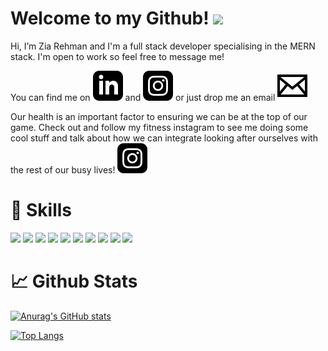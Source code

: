 # Welcome to my Github! <img src="https://raw.githubusercontent.com/MartinHeinz/MartinHeinz/master/wave.gif" width="30px">
Hi, I’m Zia Rehman and I'm a full stack developer specialising in the MERN stack. I'm open to work so feel free to message me!

You can find me on <a href="https://www.linkedin.com/in/zia-rehman-599495166/"><img src="./iconmonstr-linkedin-3.svg"></a> and <a href="https://www.instagram.com/weareziarehman/"><img src="./iconmonstr-instagram-13.svg"></a> or just drop me an email <a href="mailto:iamziarehman@gmail.com"><img src="./iconmonstr-email-2.svg"></a>

Our health is an important factor to ensuring we can be at the top of our game. Check out and follow my fitness instagram to see me doing some cool stuff and talk about how we can integrate looking after ourselves with the rest of our busy lives! <a href="https://www.instagram.com/ziarehman_fitness/"><img src="./iconmonstr-instagram-13.svg" ></a>

# &#x1f527; Skills
![](https://img.shields.io/badge/OS-Linux-informational?style=flat&logo=linux&logoColor=white&color=2bbc8a)
![](https://img.shields.io/badge/Code-JavaScript-informational?style=flat&logo=javascript&logoColor=white&color=2bbc8a)
![](https://img.shields.io/badge/Code-HTML-informational?style=flat&logo=html5&logoColor=white&color=2bbc8a)
![](https://img.shields.io/badge/Code-CSS-informational?style=flat&logo=css3&logoColor=white&color=2bbc8a)
![](https://img.shields.io/badge/Code-React-informational?style=flat&logo=react&logoColor=white&color=2bbc8a)
![](https://img.shields.io/badge/Code-Python-informational?style=flat&logo=python&logoColor=white&color=2bbc8a)
![](https://img.shields.io/badge/Code-Node-informational?style=flat&logo=node&logoColor=white&color=2bbc8a)
![](https://img.shields.io/badge/Code-Express-informational?style=flat&logo=express&logoColor=white&color=2bbc8a)
![](https://img.shields.io/badge/Editor-Visual%20Studio%20Code-informational?style=flat&logo=visualstudiocode&logoColor=white&color=2bbc8a)
![](https://img.shields.io/badge/Editor-Vim-informational?style=flat&logo=vim&logoColor=white&color=2bbc8a)

# &#128200; Github Stats
[![Anurag's GitHub stats](https://github-readme-stats.vercel.app/api?username=iamzr)](https://github.com/anuraghazra/github-readme-stats)

[![Top Langs](https://github-readme-stats.vercel.app/api/top-langs/?username=iamzr&hide=ruby)](https://github.com/anuraghazra/github-readme-stats)

<!---
iamzr/iamzr is a ✨ special ✨ repository because its `README.md` (this file) appears on your GitHub profile.
You can click the Preview link to take a look at your changes.
--->
